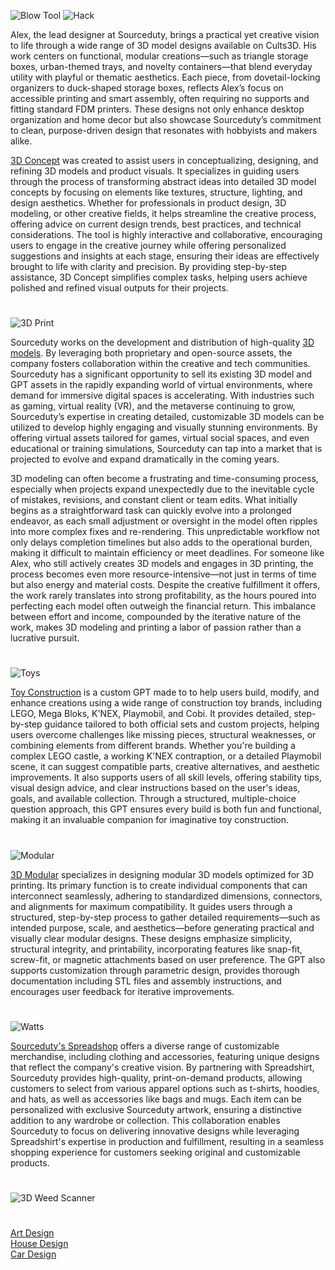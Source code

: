 ![Blow Tool](https://github.com/user-attachments/assets/4a525f78-d097-4b37-b334-34ae3057bfe2)
![Hack](https://github.com/user-attachments/assets/8c75c311-ebdd-4b81-9fc7-dec586efaa1a)

Alex, the lead designer at Sourceduty, brings a practical yet creative vision to life through a wide range of 3D model designs available on Cults3D. His work centers on functional, modular creations—such as triangle storage boxes, urban-themed trays, and novelty containers—that blend everyday utility with playful or thematic aesthetics. Each piece, from dovetail-locking organizers to duck-shaped storage boxes, reflects Alex’s focus on accessible printing and smart assembly, often requiring no supports and fitting standard FDM printers. These designs not only enhance desktop organization and home decor but also showcase Sourceduty’s commitment to clean, purpose-driven design that resonates with hobbyists and makers alike.

[3D Concept](https://chatgpt.com/g/g-JAsawu1Lv-3d-concept) was created to assist users in conceptualizing, designing, and refining 3D models and product visuals. It specializes in guiding users through the process of transforming abstract ideas into detailed 3D model concepts by focusing on elements like textures, structure, lighting, and design aesthetics. Whether for professionals in product design, 3D modeling, or other creative fields, it helps streamline the creative process, offering advice on current design trends, best practices, and technical considerations. The tool is highly interactive and collaborative, encouraging users to engage in the creative journey while offering personalized suggestions and insights at each stage, ensuring their ideas are effectively brought to life with clarity and precision. By providing step-by-step assistance, 3D Concept simplifies complex tasks, helping users achieve polished and refined visual outputs for their projects.

#

![3D Print](https://github.com/user-attachments/assets/ddf1ce7f-d6c3-420c-89e5-1dfef323de7a)

Sourceduty works on the development and distribution of high-quality [3D models](https://cults3d.com/en/users/sourceduty/3d-models). By leveraging both proprietary and open-source assets, the company fosters collaboration within the creative and tech communities. Sourceduty has a significant opportunity to sell its existing 3D model and GPT assets in the rapidly expanding world of virtual environments, where demand for immersive digital spaces is accelerating. With industries such as gaming, virtual reality (VR), and the metaverse continuing to grow, Sourceduty’s expertise in creating detailed, customizable 3D models can be utilized to develop highly engaging and visually stunning environments. By offering virtual assets tailored for games, virtual social spaces, and even educational or training simulations, Sourceduty can tap into a market that is projected to evolve and expand dramatically in the coming years.

3D modeling can often become a frustrating and time-consuming process, especially when projects expand unexpectedly due to the inevitable cycle of mistakes, revisions, and constant client or team edits. What initially begins as a straightforward task can quickly evolve into a prolonged endeavor, as each small adjustment or oversight in the model often ripples into more complex fixes and re-rendering. This unpredictable workflow not only delays completion timelines but also adds to the operational burden, making it difficult to maintain efficiency or meet deadlines. For someone like Alex, who still actively creates 3D models and engages in 3D printing, the process becomes even more resource-intensive—not just in terms of time but also energy and material costs. Despite the creative fulfillment it offers, the work rarely translates into strong profitability, as the hours poured into perfecting each model often outweigh the financial return. This imbalance between effort and income, compounded by the iterative nature of the work, makes 3D modeling and printing a labor of passion rather than a lucrative pursuit.

#

![Toys](https://github.com/user-attachments/assets/d899f697-e3ea-40e1-8352-e2bbbe281328)

[Toy Construction](https://chatgpt.com/g/g-6782cbf29b108191a4c5a8fdd869dfb8-toy-construction) is a custom GPT made to to help users build, modify, and enhance creations using a wide range of construction toy brands, including LEGO, Mega Bloks, K'NEX, Playmobil, and Cobi. It provides detailed, step-by-step guidance tailored to both official sets and custom projects, helping users overcome challenges like missing pieces, structural weaknesses, or combining elements from different brands. Whether you're building a complex LEGO castle, a working K'NEX contraption, or a detailed Playmobil scene, it can suggest compatible parts, creative alternatives, and aesthetic improvements. It also supports users of all skill levels, offering stability tips, visual design advice, and clear instructions based on the user's ideas, goals, and available collection. Through a structured, multiple-choice question approach, this GPT ensures every build is both fun and functional, making it an invaluable companion for imaginative toy construction.

#

![Modular](https://github.com/user-attachments/assets/39995664-9ad9-4996-9142-fe0cac2a6282)

[3D Modular](https://chatgpt.com/g/g-6786e16f69fc81918d023aa54b52766f-3d-modular) specializes in designing modular 3D models optimized for 3D printing. Its primary function is to create individual components that can interconnect seamlessly, adhering to standardized dimensions, connectors, and alignments for maximum compatibility. It guides users through a structured, step-by-step process to gather detailed requirements—such as intended purpose, scale, and aesthetics—before generating practical and visually clear modular designs. These designs emphasize simplicity, structural integrity, and printability, incorporating features like snap-fit, screw-fit, or magnetic attachments based on user preference. The GPT also supports customization through parametric design, provides thorough documentation including STL files and assembly instructions, and encourages user feedback for iterative improvements.

#

![Watts](https://github.com/user-attachments/assets/51f95ed2-f7ba-4fc1-9256-37de7b9568ed)

[Sourceduty's Spreadshop](https://sourceduty.com/spreadshirt) offers a diverse range of customizable merchandise, including clothing and accessories, featuring unique designs that reflect the company's creative vision. By partnering with Spreadshirt, Sourceduty provides high-quality, print-on-demand products, allowing customers to select from various apparel options such as t-shirts, hoodies, and hats, as well as accessories like bags and mugs. Each item can be personalized with exclusive Sourceduty artwork, ensuring a distinctive addition to any wardrobe or collection. This collaboration enables Sourceduty to focus on delivering innovative designs while leveraging Spreadshirt's expertise in production and fulfillment, resulting in a seamless shopping experience for customers seeking original and customizable products.

#
![3D Weed Scanner](https://github.com/user-attachments/assets/bc69b47a-d60c-4bfa-885f-fe69ad9264d7)
#

[Art Design](https://github.com/sourceduty/Art_Design)
<br>
[House Design](https://github.com/sourceduty/House_Design)
<br>
[Car Design](https://github.com/sourceduty/Car_Design)
